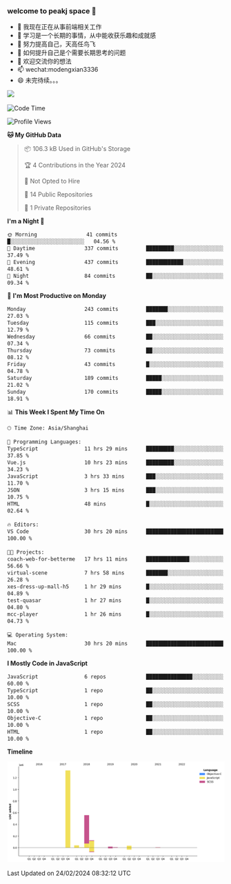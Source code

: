 ### welcome to peakj space 👋



- 🔭 我现在正在从事前端相关工作
- 🌱 学习是一个长期的事情，从中能收获乐趣和成就感
- 👯 努力提高自己，天高任鸟飞
- 🤔 如何提升自己是个需要长期思考的问题
- 💬 欢迎交流你的想法
- 📫 wechat:modengxian3336
- 😄 未完待续。。。

![](https://s2.ax1x.com/2019/06/28/ZKxc4J.jpg)

<!--START_SECTION:waka-->
![Code Time](http://img.shields.io/badge/Code%20Time-3%2C307%20hrs%204%20mins-blue)

![Profile Views](http://img.shields.io/badge/Profile%20Views-0-blue)

**🐱 My GitHub Data** 

> 📦 106.3 kB Used in GitHub's Storage 
 > 
> 🏆 4 Contributions in the Year 2024
 > 
> 🚫 Not Opted to Hire
 > 
> 📜 14 Public Repositories 
 > 
> 🔑 1 Private Repositories 
 > 
**I'm a Night 🦉** 

```text
🌞 Morning                41 commits          █░░░░░░░░░░░░░░░░░░░░░░░░   04.56 % 
🌆 Daytime                337 commits         █████████░░░░░░░░░░░░░░░░   37.49 % 
🌃 Evening                437 commits         ████████████░░░░░░░░░░░░░   48.61 % 
🌙 Night                  84 commits          ██░░░░░░░░░░░░░░░░░░░░░░░   09.34 % 
```
📅 **I'm Most Productive on Monday** 

```text
Monday                   243 commits         ███████░░░░░░░░░░░░░░░░░░   27.03 % 
Tuesday                  115 commits         ███░░░░░░░░░░░░░░░░░░░░░░   12.79 % 
Wednesday                66 commits          ██░░░░░░░░░░░░░░░░░░░░░░░   07.34 % 
Thursday                 73 commits          ██░░░░░░░░░░░░░░░░░░░░░░░   08.12 % 
Friday                   43 commits          █░░░░░░░░░░░░░░░░░░░░░░░░   04.78 % 
Saturday                 189 commits         █████░░░░░░░░░░░░░░░░░░░░   21.02 % 
Sunday                   170 commits         █████░░░░░░░░░░░░░░░░░░░░   18.91 % 
```


📊 **This Week I Spent My Time On** 

```text
🕑︎ Time Zone: Asia/Shanghai

💬 Programming Languages: 
TypeScript               11 hrs 29 mins      █████████░░░░░░░░░░░░░░░░   37.85 % 
Vue.js                   10 hrs 23 mins      █████████░░░░░░░░░░░░░░░░   34.23 % 
JavaScript               3 hrs 33 mins       ███░░░░░░░░░░░░░░░░░░░░░░   11.70 % 
JSON                     3 hrs 15 mins       ███░░░░░░░░░░░░░░░░░░░░░░   10.75 % 
HTML                     48 mins             █░░░░░░░░░░░░░░░░░░░░░░░░   02.64 % 

🔥 Editors: 
VS Code                  30 hrs 20 mins      █████████████████████████   100.00 % 

🐱‍💻 Projects: 
coach-web-for-betterme   17 hrs 11 mins      ██████████████░░░░░░░░░░░   56.66 % 
virtual-scene            7 hrs 58 mins       ███████░░░░░░░░░░░░░░░░░░   26.28 % 
xes-dress-up-mall-h5     1 hr 29 mins        █░░░░░░░░░░░░░░░░░░░░░░░░   04.89 % 
test-quasar              1 hr 27 mins        █░░░░░░░░░░░░░░░░░░░░░░░░   04.80 % 
mcc-player               1 hr 26 mins        █░░░░░░░░░░░░░░░░░░░░░░░░   04.73 % 

💻 Operating System: 
Mac                      30 hrs 20 mins      █████████████████████████   100.00 % 
```

**I Mostly Code in JavaScript** 

```text
JavaScript               6 repos             ███████████████░░░░░░░░░░   60.00 % 
TypeScript               1 repo              ██░░░░░░░░░░░░░░░░░░░░░░░   10.00 % 
SCSS                     1 repo              ██░░░░░░░░░░░░░░░░░░░░░░░   10.00 % 
Objective-C              1 repo              ██░░░░░░░░░░░░░░░░░░░░░░░   10.00 % 
HTML                     1 repo              ██░░░░░░░░░░░░░░░░░░░░░░░   10.00 % 
```



**Timeline**

![Lines of Code chart](https://raw.githubusercontent.com/PeakJ/PeakJ/master/assets/bar_graph.png)


 Last Updated on 24/02/2024 08:32:12 UTC
<!--END_SECTION:waka-->
